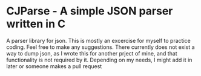 # CJParse - A simple JSON parser written in C

A parser library for json. This is mostly an excercise for myself to practice coding. Feel free to make any suggestions. There currently does not exist a way to dump json, as I wrote this for another prject of mine, and that functionality is not required by it. Depending on my needs, I might add it in later or someone makes a pull request
